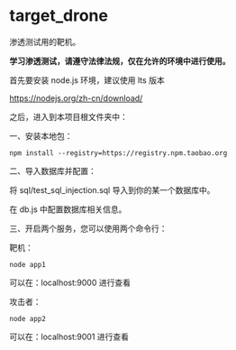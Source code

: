 # target_drone

渗透测试用的靶机。

**学习渗透测试，请遵守法律法规，仅在允许的环境中进行使用。**

首先要安装 node.js 环境，建议使用 lts 版本

https://nodejs.org/zh-cn/download/

之后，进入到本项目根文件夹中：

一、安装本地包：

`npm install --registry=https://registry.npm.taobao.org`

二、导入数据库并配置：

将 sql/test_sql_injection.sql 导入到你的某一个数据库中。

在 db.js 中配置数据库相关信息。

三、开启两个服务，您可以使用两个命令行：

靶机：

`node app1`

可以在：localhost:9000 进行查看

攻击者：

`node app2`

可以在：localhost:9001 进行查看

